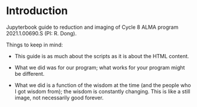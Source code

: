 #  Introduction

Jupyterbook guide to reduction and imaging of Cycle 8 ALMA program 2021.1.00690.S (PI: R. Dong).

Things to keep in mind:

- This guide is as much about the scripts as it is about the HTML content.

- What we did was for our program; what works for your program might be different.

- What we did is a function of the wisdom at the time (and the people who I got wisdom from); the wisdom is constantly changing. This is like a still image, not necessarily good forever.


```{tableofcontents}
```
